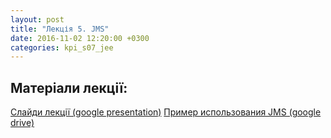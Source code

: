 ```yaml
---
layout: post
title: "Лекція 5. JMS"
date: 2016-11-02 12:20:00 +0300
categories: kpi_s07_jee
---
```


## Матеріали лекції:

 [Слайди лекції (google presentation)](https://docs.google.com/presentation/d/1_rPM8hjhqLd3twAQE2wyHDgPKX3XE43S761kuJjfdPA/edit?usp=sharing)
 [Пример использования JMS (google drive)](https://drive.google.com/open?id=0B1I60TTGSx02eVktSmhBTTZjNXM)
 
